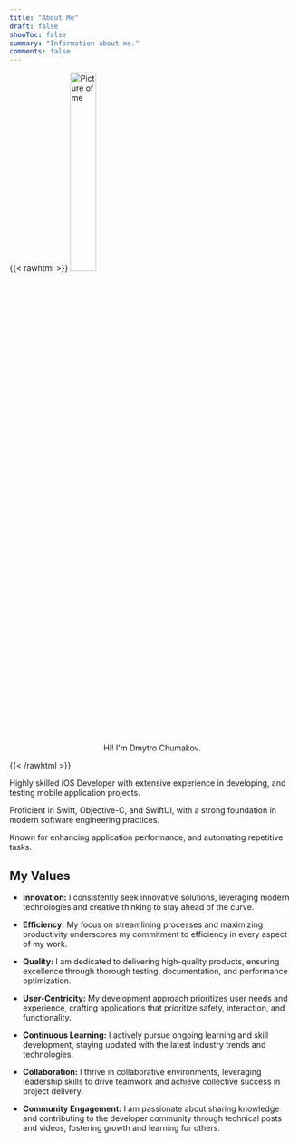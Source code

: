 ```yaml
---
title: "About Me"
draft: false
showToc: false
summary: "Information about me."
comments: false
---
```


{{< rawhtml >}}
<img style="margin-left:auto;margin-right:auto;" width="30%" src="/me.png" alt="Picture of me">
<p align="center">Hi! I'm Dmytro Chumakov.</p>
{{< /rawhtml >}}

Highly skilled iOS Developer with extensive experience in developing, and testing mobile application projects. 

Proficient in Swift, Objective-C, and SwiftUI, with a strong foundation in modern software engineering practices. 

Known for enhancing application performance, and automating repetitive tasks.

## My Values
- **Innovation:** I consistently seek innovative solutions, leveraging modern technologies and creative thinking to stay ahead of the curve.

- **Efficiency:** My focus on streamlining processes and maximizing productivity underscores my commitment to efficiency in every aspect of my work.

- **Quality:** I am dedicated to delivering high-quality products, ensuring excellence through thorough testing, documentation, and performance optimization.

- **User-Centricity:** My development approach prioritizes user needs and experience, crafting applications that prioritize safety, interaction, and functionality.

- **Continuous Learning:** I actively pursue ongoing learning and skill development, staying updated with the latest industry trends and technologies.

- **Collaboration:** I thrive in collaborative environments, leveraging leadership skills to drive teamwork and achieve collective success in project delivery.

- **Community Engagement:** I am passionate about sharing knowledge and contributing to the developer community through technical posts and videos, fostering growth and learning for others.
